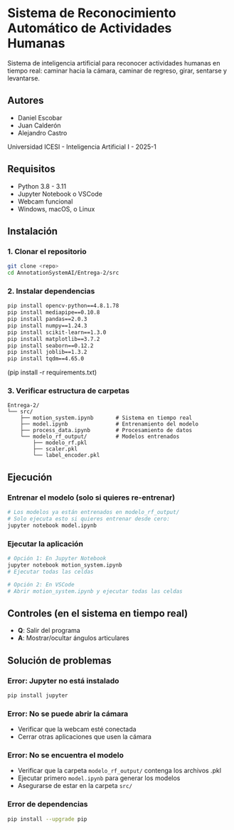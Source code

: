# Sistema de Reconocimiento Automático de Actividades Humanas

Sistema de inteligencia artificial para reconocer actividades humanas en tiempo real: caminar hacia la cámara, caminar de regreso, girar, sentarse y levantarse.


## Autores

- Daniel Escobar
- Juan Calderón  
- Alejandro Castro

Universidad ICESI - Inteligencia Artificial I - 2025-1

## Requisitos

- Python 3.8 - 3.11
- Jupyter Notebook o VSCode
- Webcam funcional
- Windows, macOS, o Linux

## Instalación

### 1. Clonar el repositorio
```bash
git clone <repo>
cd AnnotationSystemAI/Entrega-2/src
```

### 2. Instalar dependencias
```bash
pip install opencv-python==4.8.1.78
pip install mediapipe==0.10.8
pip install pandas==2.0.3
pip install numpy==1.24.3
pip install scikit-learn==1.3.0
pip install matplotlib==3.7.2
pip install seaborn==0.12.2
pip install joblib==1.3.2
pip install tqdm==4.65.0
```
(pip install -r requirements.txt)

### 3. Verificar estructura de carpetas
```
Entrega-2/
└── src/
    ├── motion_system.ipynb       # Sistema en tiempo real
    ├── model.ipynb               # Entrenamiento del modelo
    ├── process_data.ipynb        # Procesamiento de datos
    └── modelo_rf_output/         # Modelos entrenados
        ├── modelo_rf.pkl
        ├── scaler.pkl
        └── label_encoder.pkl
```

## Ejecución



### Entrenar el modelo (solo si quieres re-entrenar)
```bash
# Los modelos ya están entrenados en modelo_rf_output/
# Solo ejecuta esto si quieres entrenar desde cero:
jupyter notebook model.ipynb
```

### Ejecutar la aplicación 
```bash
# Opción 1: En Jupyter Notebook
jupyter notebook motion_system.ipynb
# Ejecutar todas las celdas

# Opción 2: En VSCode
# Abrir motion_system.ipynb y ejecutar todas las celdas
```


## Controles (en el sistema en tiempo real)

- **Q**: Salir del programa
- **A**: Mostrar/ocultar ángulos articulares

## Solución de problemas

### Error: Jupyter no está instalado
```bash
pip install jupyter
```

### Error: No se puede abrir la cámara
- Verificar que la webcam esté conectada
- Cerrar otras aplicaciones que usen la cámara


### Error: No se encuentra el modelo
- Verificar que la carpeta `modelo_rf_output/` contenga los archivos .pkl
- Ejecutar primero `model.ipynb` para generar los modelos
- Asegurarse de estar en la carpeta `src/`

### Error de dependencias
```bash
pip install --upgrade pip

```
